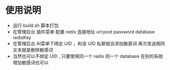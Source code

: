 # 使用说明
- 运行 build.sh 脚本打包
- 在管理后台 插件菜单 配置 redis 连接地址 url:post password database redisKey
- 在管理后台 AI菜单下绑定 UID ，和该 UID 私聊就会添加敏感词 再次发送相同文本就是删除敏感词
- 当然也可以不绑定 UID , 只要使用同一个 redis 同一个 database 在别的系统增加敏感词也可以